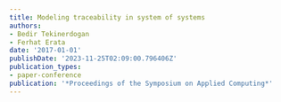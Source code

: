 ```yaml
---
title: Modeling traceability in system of systems
authors:
- Bedir Tekinerdogan
- Ferhat Erata
date: '2017-01-01'
publishDate: '2023-11-25T02:09:00.796406Z'
publication_types:
- paper-conference
publication: '*Proceedings of the Symposium on Applied Computing*'
---
```

